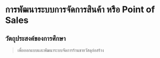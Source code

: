 # การพัฒนาระบบการจัดการสินค้า หรือ Point of Sales
## วัตถุประสงค์ของการศึกษา
> เพื่อออกแบบและพัฒนาระบบจัดการร้านขายวัสดุก่อสร้าง
